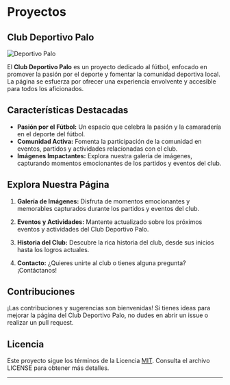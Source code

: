 # Proyectos

## Club Deportivo Palo

![Deportivo Palo](https://github.com/Anconita/Proyectos/assets/99112245/086eb816-5023-4500-b65d-572220df9991)

El **Club Deportivo Palo** es un proyecto dedicado al fútbol, enfocado en promover la pasión por el deporte y fomentar la comunidad deportiva local. La página se esfuerza por ofrecer una experiencia envolvente y accesible para todos los aficionados.

## Características Destacadas

- **Pasión por el Fútbol:** Un espacio que celebra la pasión y la camaradería en el deporte del fútbol.
- **Comunidad Activa:** Fomenta la participación de la comunidad en eventos, partidos y actividades relacionadas con el club.
- **Imágenes Impactantes:** Explora nuestra galería de imágenes, capturando momentos emocionantes de los partidos y eventos del club.

## Explora Nuestra Página

1. **Galería de Imágenes:** Disfruta de momentos emocionantes y memorables capturados durante los partidos y eventos del club.

2. **Eventos y Actividades:** Mantente actualizado sobre los próximos eventos y actividades del Club Deportivo Palo.

3. **Historia del Club:** Descubre la rica historia del club, desde sus inicios hasta los logros actuales.

4. **Contacto:** ¿Quieres unirte al club o tienes alguna pregunta? ¡Contáctanos!

## Contribuciones

¡Las contribuciones y sugerencias son bienvenidas! Si tienes ideas para mejorar la página del Club Deportivo Palo, no dudes en abrir un issue o realizar un pull request.

## Licencia

Este proyecto sigue los términos de la Licencia [MIT](LICENSE). Consulta el archivo LICENSE para obtener más detalles.

---
